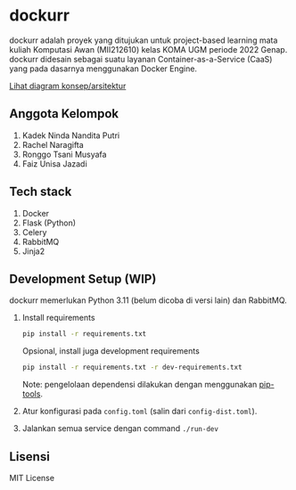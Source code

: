 # dockurr

dockurr adalah proyek yang ditujukan untuk project-based learning mata kuliah
Komputasi Awan (MII212610) kelas KOMA UGM periode 2022 Genap. dockurr didesain
sebagai suatu layanan Container-as-a-Service (CaaS) yang pada dasarnya
menggunakan Docker Engine.

[Lihat diagram konsep/arsitektur](https://www.draw.io/?lightbox=1&edit=_blank#Uhttps%3A%2F%2Fraw.githubusercontent.com%2Fttycelery%2Fdockurr%2Fmain%2Fdocs%2Fcaas-diagram.drawio)

## Anggota Kelompok

1. Kadek Ninda Nandita Putri
2. Rachel Naragifta
3. Ronggo Tsani Musyafa
4. Faiz Unisa Jazadi

## Tech stack

1. Docker
2. Flask (Python)
3. Celery
4. RabbitMQ
5. Jinja2

## Development Setup (WIP)

dockurr memerlukan Python 3.11 (belum dicoba di versi lain)
dan RabbitMQ.

1. Install requirements

   ```sh
   pip install -r requirements.txt
   ```

   Opsional, install juga development requirements

   ```sh
   pip install -r requirements.txt -r dev-requirements.txt
   ```

   Note: pengelolaan dependensi dilakukan dengan menggunakan
   [pip-tools](https://pip-tools.readthedocs.io/en/latest/).

2. Atur konfigurasi pada `config.toml` (salin dari `config-dist.toml`).

3. Jalankan semua service dengan command `./run-dev`

## Lisensi

MIT License

<!-- vim: set ft=markdown sw=3 sts=3 ts=3 et: -->
